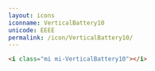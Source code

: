 ```yaml
---
layout: icons
iconname: VerticalBattery10
unicode: EEEE
permalink: /icon/VerticalBattery10/
---
```


``` html
<i class="mi mi-VerticalBattery10"></i>
```

